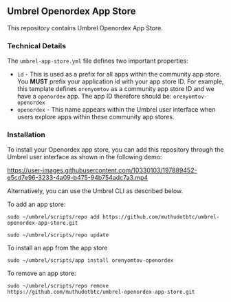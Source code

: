 ## Umbrel Openordex App Store

This repository contains Umbrel Openordex App Store.

### Technical Details

The `umbrel-app-store.yml` file defines two important properties:
- `id` - This is used as a prefix for all apps within the community app store. You **MUST** prefix your application id with your app store ID. For example, this template defines `orenyomtov` as a community app store ID and we have a `openordex` app. The app ID therefore should be: `orenyomtov-openordex`
- `openordex` - This name appears within the Umbrel user interface when users explore apps within these community app stores.


### Installation

To install your Openordex app store, you can add this repository through the Umbrel user interface as shown in the following demo:


https://user-images.githubusercontent.com/10330103/197889452-e5cd7e96-3233-4a09-b475-94b754adc7a3.mp4


Alternatively, you can use the Umbrel CLI as described below.

To add an app store:
```
sudo ~/umbrel/scripts/repo add https://github.com/muthudotbtc/umbrel-openordex-app-store.git

sudo ~/umbrel/scripts/repo update
```

To install an app from the app store
```
sudo ~/umbrel/scripts/app install orenyomtov-openordex
```

To remove an app store:
```
sudo ~/umbrel/scripts/repo remove https://github.com/muthudotbtc/umbrel-openordex-app-store.git
```
